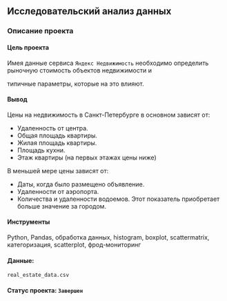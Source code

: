## Исследовательский анализ данных
### Описание проекта

#### Цель проекта
Имея данные сервиса `Яндекс Недвижимость` необходимо определить рыночную  стоимость объектов недвижимости и 

типичные параметры, которые на это влияют.

#### Вывод
Цены на недвижимость в Санкт-Петербурге в основном зависят от:
* Удаленность от центра.
* Общая площадь квартиры.
* Жилая площадь квартиры.
* Площадь кухни.
* Этаж квартиры (на первых этажах цены ниже)

В меньшей мере цены зависят от:
* Даты, когда было размещено объявление.
* Удаленности от аэропорта.
* Количества и удаленности водоемов. Этот показатель приобретает больше значение за городом.

#### Инструменты
Python, Pandas, обработка данных, histogram, boxplot, scattermatrix,
категоризация, scatterplot,  фрод-мониторинг


#### Данные:
`real_estate_data.csv`

#### Статус проекта: `Завершен`
